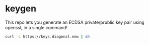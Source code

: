 # keygen

This repo lets you generate an ECDSA private/prublic key pair using openssl, in a single command!

```sh
curl -L https://keys.diagonal.new | sh
```
